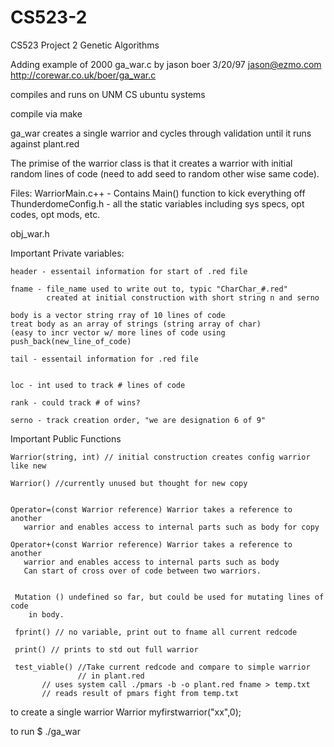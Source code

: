 # CS523-2
CS523 Project 2 Genetic Algorithms 

Adding example of 2000 ga_war.c 
by jason boer 3/20/97
jason@ezmo.com
http://corewar.co.uk/boer/ga_war.c


compiles and runs on UNM CS ubuntu systems

compile via make 

ga_war creates a single warrior and cycles through validation until
 it runs against plant.red


The primise of the warrior class is that it creates a warrior with 
initial random lines of code (need to add seed to random other wise same code).


Files:
  WarriorMain.c++ - Contains Main() function to kick everything off
  ThunderdomeConfig.h  - all the static variables including sys specs,
                         opt codes, opt mods, etc.

  obj_war.h 


Important Private variables:

    header - essentail information for start of .red file

    fname - file_name used to write out to, typic "CharChar_#.red"
            created at initial construction with short string n and serno

    body is a vector string rray of 10 lines of code 
    treat body as an array of strings (string array of char)
    (easy to incr vector w/ more lines of code using push_back(new_line_of_code)

    tail - essentail information for .red file


    loc - int used to track # lines of code

    rank - could track # of wins?

    serno - track creation order, "we are designation 6 of 9"

Important Public Functions

    Warrior(string, int) // initial construction creates config warrior like new
    
    Warrior() //currently unused but thought for new copy


    Operator=(const Warrior reference) Warrior takes a reference to another
       warrior and enables access to internal parts such as body for copy

    Operator+(const Warrior reference) Warrior takes a reference to another
       warrior and enables access to internal parts such as body 
       Can start of cross over of code between two warriors.


     Mutation () undefined so far, but could be used for mutating lines of code
        in body.

     fprint() // no variable, print out to fname all current redcode

     print() // prints to std out full warrior

     test_viable() //Take current redcode and compare to simple warrior 
                   // in plant.red  
		   // uses system call ./pmars -b -o plant.red fname > temp.txt
		   // reads result of pmars fight from temp.txt

   
   to create a single warrior
       Warrior myfirstwarrior("xx",0);



to run
  $ ./ga_war
